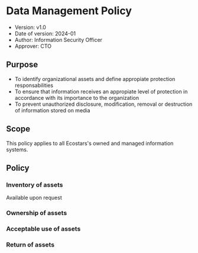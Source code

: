 # Data Management Policy
* Version: v1.0
* Date of version: 2024-01
* Author: Information Security Officer
* Approver: CTO

## Purpose
* To identify organizational assets and define appropiate protection responsabilities
* To ensure that information receives an appropiate level of protection in accordance with its importance to the organization
* To prevent unauthorized disclosure, modification, removal or destruction of information stored on media

## Scope
This policy applies to all Ecostars's owned and managed information systems.

## Policy
### Inventory of assets
Available upon request

### Ownership of assets

### Acceptable use of assets

### Return of assets
